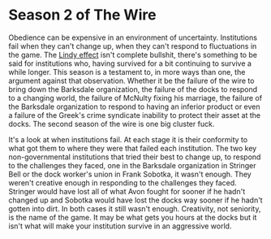 # Season 2 of The Wire

Obedience can be expensive in an environment of uncertainty. 
Institutions fail when they can't change up, when they can't 
respond to fluctuations in the game. The [Lindy effect](https://en.wikipedia.org/wiki/Lindy_effect) isn't complete 
bullshit, there's something to be said for institutions who, 
having survived for a bit continuing to survive a while longer. 
This season is a testament to, in more ways than one, the argument 
against that observation. Whether it be the failure of the wire to 
bring down the Barksdale organization, the failure of the docks to 
respond to a changing world, the failure of McNulty fixing his marriage,
 the failure of the Barksdale organization to respond to having 
 an inferior product or even a failure of 
the Greek's crime syndicate inability to protect their asset at the docks. 
The second season of the wire is one big cluster fuck. 

It's a look 
at when institutions fail. At each stage it is their conformity to what 
got them to where they were that failed each institution. The two key 
non-governmental institutions that tried their best to change up, 
to respond to the challenges they faced, one in the Barksdale organization 
in Stringer Bell or the dock worker's union in Frank Sobotka, it wasn't 
enough. They weren't creative enough in responding to the challenges they faced.
Stringer would have lost all of what Avon fought for sooner if he hadn't 
changed up and Sobotka would have lost the docks way sooner if he hadn't gotten 
into dirt. In both cases it still wasn't enough. Creativity, not seniority, 
is the name of the game. It may be what gets you hours at the docks but it isn't 
what will make your institution survive in an aggressive world. 